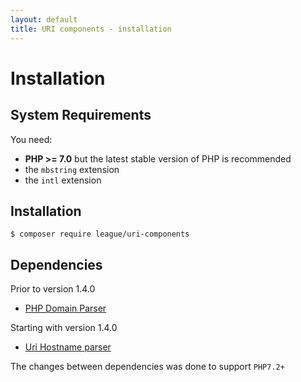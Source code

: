 ```yaml
---
layout: default
title: URI components - installation
---
```


Installation
=======

System Requirements
-------

You need:

- **PHP >= 7.0** but the latest stable version of PHP is recommended
- the `mbstring` extension
- the `intl` extension

Installation
--------

~~~
$ composer require league/uri-components
~~~

Dependencies
-------

Prior to version 1.4.0

- [PHP Domain Parser](https://github.com/jeremykendall/php-domain-parser)

Starting with version 1.4.0

- [Uri Hostname parser](/5.0/publicsuffix/)

The changes between dependencies was done to support `PHP7.2+`